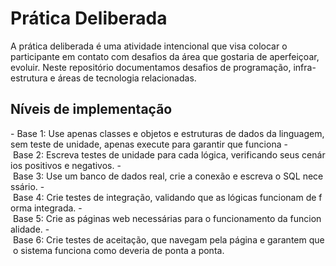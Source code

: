 # Prática Deliberada

A prática deliberada é uma atividade intencional que visa colocar o participante em contato com desafios da área que gostaria de aperfeiçoar, evoluir. Neste repositório documentamos desafios de programação, infra-estrutura e áreas de tecnologia relacionadas.

## Níveis de implementação

- Base 1: Use apenas classes e objetos e estruturas de dados da linguagem, sem teste de unidade, apenas execute para garantir que funciona
- Base 2: Escreva testes de unidade para cada lógica, verificando seus cenários positivos e negativos.
- Base 3: Use um banco de dados real, crie a conexão e escreva o SQL necessário.
- Base 4: Crie testes de integração, validando que as lógicas funcionam de forma integrada.
- Base 5: Crie as páginas web necessárias para o funcionamento da funcionalidade.
- Base 6: Crie testes de aceitação, que navegam pela página e garantem que o sistema funciona como deveria de ponta a ponta.
